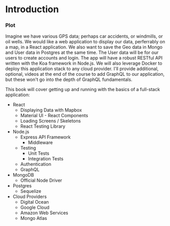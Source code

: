 # Introduction

### Plot
Imagine we have various GPS data; perhaps car accidents, or windmills, or oil wells. We would like a web application to display our data, perferrably on a map, in a React application. We also want to save the Geo data in Mongo and User data in Postgres at the same time. The User data will be for our users to create accounts and login. The app will have a robust RESTful API written with the Koa framework in Node.js. We will also leverage Docker to deploy this application stack to any cloud provider. I'll provide additional, optional, videos at the end of the course to add GraphQL to our application, but these won't go into the depth of GraphQL fundamentals.

This book will cover getting up and running with the basics of a full-stack application:

* React
    * Displaying Data with Mapbox
    * Material UI - React Components
    * Loading Screens / Skeletons
    * React Testing Library
* Node.js
    * Express API Framework
        * Middleware
    * Testing
        * Unit Tests
        * Integration Tests
    * Authentication
    * GraphQL
* MongoDB
    * Official Node Driver
* Postgres
    * Sequelize
* Cloud Providers
    * Digital Ocean
    * Google Cloud
    * Amazon Web Services
    * Mongo Atlas